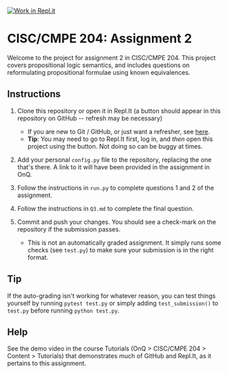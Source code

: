 [![Work in Repl.it](https://classroom.github.com/assets/work-in-replit-14baed9a392b3a25080506f3b7b6d57f295ec2978f6f33ec97e36a161684cbe9.svg)](https://classroom.github.com/online_ide?assignment_repo_id=3289076&assignment_repo_type=AssignmentRepo)

# CISC/CMPE 204: Assignment 2

Welcome to the project for assignment 2 in CISC/CMPE 204. This project covers propositional logic semantics, and includes
questions on reformulating propositional formulae using known equivalences.

## Instructions

1. Clone this repository or open it in Repl.It (a button should appear in this repository on GitHub -- refresh may be necessary)
    - If you are new to Git / GitHub, or just want a refresher, see [here](https://guides.github.com/).
    - **Tip**: You may need to go to Repl.It first, log in, and _then_ open this project using the button. Not doing so can be buggy at times.

2. Add your personal `config.py` file to the repository, replacing the one that's there. A link to it will have been provided in the assignment in OnQ.

3. Follow the instructions in `run.py` to complete questions 1 and 2 of the assignment.

4. Follow the instructions in `Q3.md` to complete the final question.

5. Commit and push your changes. You should see a check-mark on the repository if the submission passes.
    - This is not an automatically graded assignment. It simply runs some checks (see `test.py`) to make sure your submission is in the right format.

## Tip

If the auto-grading isn't working for whatever reason, you can test things yourself by running `pytest test.py` or simply adding `test_submission()` to `test.py` before running `python test.py`.

## Help

See the demo video in the course Tutorials (OnQ > CISC/CMPE 204 > Content > Tutorials) that demonstrates much of GitHub and Repl.It, as it pertains to this assignment.
